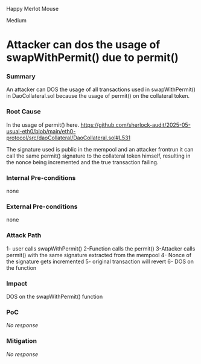 Happy Merlot Mouse

Medium

# Attacker can dos the usage of swapWithPermit() due to permit()

### Summary

An attacker can DOS the usage of all transactions used in swapWithPermit() in DaoCollateral.sol because the usage of permit() on the collateral token.

### Root Cause

In the usage of permit() here.
https://github.com/sherlock-audit/2025-05-usual-eth0/blob/main/eth0-protocol/src/daoCollateral/DaoCollateral.sol#L531

The signature used is public in the mempool and an attacker frontrun it can call the same permit() signature to the collateral token himself, resulting in the nonce being incremented and the true transaction failing.

### Internal Pre-conditions

none

### External Pre-conditions

none

### Attack Path

1- user calls swapWithPermit()
2-Function calls the permit()
3-Attacker calls permit() with the same signature extracted from the mempool
4- Nonce of the signature gets incremented
5- original transaction will revert
6- DOS on the function

### Impact

DOS on the swapWithPermit() function

### PoC

_No response_

### Mitigation

_No response_